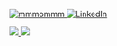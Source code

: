 <p>
  <a href="https://github.com/mmmommm/mmmommm/">
    <img src="https://komarev.com/ghpvc/?username=mmmommm" alt="mmmommm">
  </a>
  <a href="https://www.linkedin.com/in/kise-ryota-361384226/">
    <img src="https://img.shields.io/badge/LinkedIn--_.svg?style=social&logo=linkedin" alt="LinkedIn">
  </a>
</p>
<p>
  <a href="https://github.com/anuraghazra/github-readme-stats">
    <img src="https://github-readme-stats.vercel.app/api?username=mmmommm&show_icons=true&theme=dark&count_private=true">
  </a>
  
  <a href="https://github.com/anuraghazra/github-readme-stats">
    <img src="https://github-readme-stats.vercel.app/api/top-langs/?username=mmmommm&layout=compact&theme=dark">
  </a>
</p>
